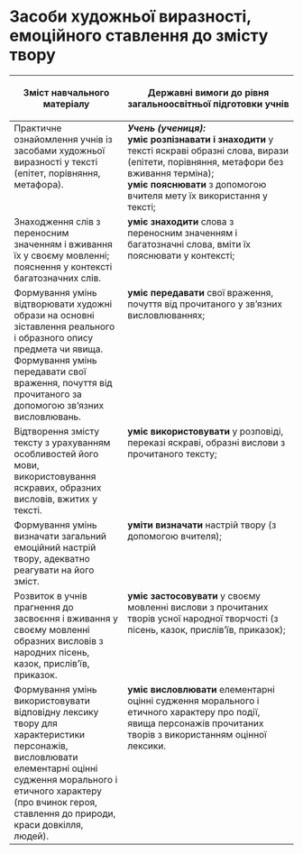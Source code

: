 # Засоби художньої виразності, емоційного ставлення до змісту твору 

<table>
<thead>
  <tr>
    <th width="40%" align="center"><p>Зміст навчального матеріалу</p></td>
    <th width="60%" align="center"><p>Державні вимоги до рівня загальноосвітньої підготовки учнів</p></td>
  </tr>
</thead>
<tbody>
  <tr>
    <td width="40%" style="vertical-align:top !important;">
Практичне ознайомлення учнів із засобами художньої виразності у тексті (епітет, порівняння, метафора).<br></td>
    <td width="60%" style="vertical-align:top !important;">
<i><b>Учень (учениця):</b></i><br>
<b>уміє розпізнавати і знаходити</b> у тексті яскраві образні слова, вирази (епітети, порівняння, метафори без вживання терміна);<br>
<b>уміє пояснювати</b> з допомогою вчителя мету їх використання у тексті;<br></td>
  </tr>
  <tr>
    <td width="40%" style="vertical-align:top !important;">
Знаходження слів з переносним значенням і вживання їх у своєму мовленні; пояснення у контексті багатозначних слів.<br></td>
    <td width="60%" style="vertical-align:top !important;">
<b>уміє знаходити</b> слова з переносним значенням і багатозначні слова, вміти їх пояснювати у контексті;<br></td>
  </tr>
  <tr>
    <td width="40%" style="vertical-align:top !important;">
Формування умінь відтворювати художні образи на основні зіставлення реального і образного опису предмета чи явища.<br>
Формування умінь передавати свої враження, почуття від прочитаного за допомогою зв’язних висловлювань.<br></td>
    <td width="60%" style="vertical-align:top !important;">
<b>уміє передавати</b> свої враження, почуття від прочитаного у зв’язних висловлюваннях;<br></td>
  </tr>
  <tr>
    <td width="40%" style="vertical-align:top !important;">
Відтворення змісту тексту з урахуванням особливостей його мови, використовування яскравих, образних висловів, вжитих у тексті.</td>
    <td width="60%" style="vertical-align:top !important;">
<b>уміє використовувати</b> у розповіді, переказі яскраві, образні вислови з прочитаного тексту;<br></td>
  </tr>
  <tr>
    <td width="40%" style="vertical-align:top !important;">
Формування умінь визначати загальний емоційний настрій твору, адекватно реагувати на його зміст.</td>
    <td width="60%" style="vertical-align:top !important;">
<b>уміти визначати</b> настрій твору (з допомогою вчителя);</td>
  </tr>
  <tr>
    <td width="40%" style="vertical-align:top !important;">
Розвиток в учнів прагнення до засвоєння і вживання у своєму мовленні образних висловів з народних пісень, казок, прислів’їв, приказок.</td>
    <td width="60%" style="vertical-align:top !important;">
<b>уміє застосовувати</b> у своєму мовленні вислови з прочитаних творів усної народної творчості (з пісень, казок, прислів’їв, приказок);</td>
  </tr>
  <tr>
    <td width="40%" style="vertical-align:top !important;">
Формування умінь використовувати відповідну лексику твору для характеристики персонажів, висловлювати елементарні оцінні судження морального і етичного характеру (про вчинок героя, ставлення до природи, краси довкілля, людей).</td>
    <td width="60%" style="vertical-align:top !important;">
<b>уміє висловлювати</b> елементарні оцінні судження морального і етичного характеру про події, явища персонажів прочитаних творів з використанням оцінної лексики.</td>
  </tr>
</tbody>
</table>